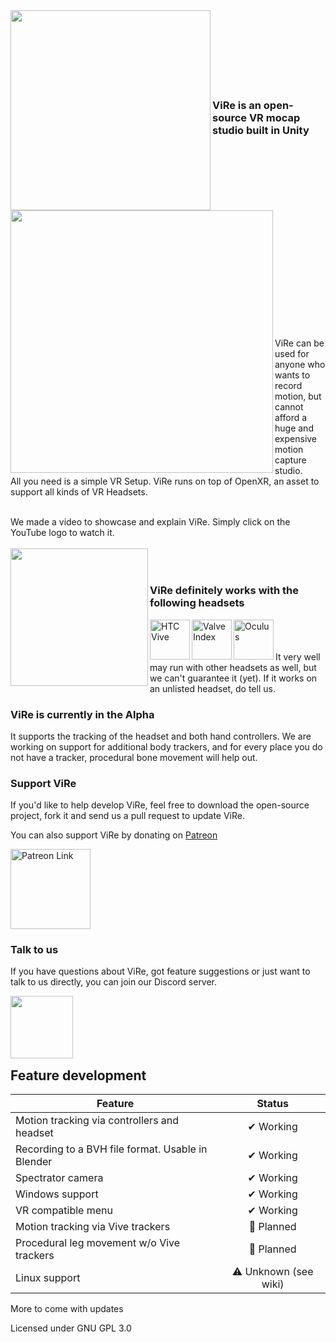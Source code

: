 <img align="left" width="320" src="https://user-images.githubusercontent.com/35671643/120828538-ee438e80-c55c-11eb-873e-6e81807a357b.png" />
<br /><br /><br /><br /><br /><br /><br />

### ViRe is an open-source VR mocap studio built in Unity

<img align="left" width="420" src="https://user-images.githubusercontent.com/35671643/120828443-d1a75680-c55c-11eb-98a9-0e1a459c6636.png" />
<br /><br /><br /><br /><br /><br /><br /><br /><br /><br /><br /><br /><br /><br /><br /><br /><br /><br />
ViRe can be used for anyone who wants to record motion, but cannot afford a huge and expensive motion capture studio. <br />
All you need is a simple VR Setup. ViRe runs on top of OpenXR, an asset to support all kinds of VR Headsets. <br /><br />

We made a video to showcase and explain ViRe. Simply click on the YouTube logo to watch it.
<br /><br />
<a href="https://www.youtube.com/watch?v=TfnD7U9Bu2g" target="_blank">
  <img width="220" border="0" align="left"  src="https://user-images.githubusercontent.com/35671643/120836631-11bf0700-c566-11eb-97ea-256f208d2e3f.png"/>
</a>
<br /><br />

### ViRe definitely works with the following headsets <br /> 
<img align="left" width="64" alt="HTC Vive" src="https://user-images.githubusercontent.com/35671643/120832445-f4d40500-c560-11eb-8290-f46a808628af.png" />
<img align="left" width="64" alt="Valve Index" src="https://user-images.githubusercontent.com/35671643/120832666-32d12900-c561-11eb-8c3a-7cdb1ea80ca3.jpg" />
<img align="left" width="64" alt="Oculus" src="https://user-images.githubusercontent.com/35671643/120832780-52685180-c561-11eb-907b-ddf6ef20c5c8.png" />
<br /> <br /> <br /> 
It very well may run with other headsets as well, but we can't guarantee it (yet). If it works on an unlisted headset, do tell us. <br />

### ViRe is currently in the Alpha
It supports the tracking of the headset and both hand controllers. We are working on support for additional body trackers, and for every place you do not have a tracker, procedural bone movement will help out.

### Support ViRe

If you'd like to help develop ViRe, feel free to download the open-source project, fork it and send us a pull request to update ViRe.

You can also support ViRe by donating on [Patreon] 

<a href="https://www.patreon.com/tracklab" target="_blank">
  <img alt="Patreon Link" width="128" src="https://user-images.githubusercontent.com/35671643/120834315-24840c80-c563-11eb-8329-646b633ffe3b.png">
</a>

[Patreon]: https://www.patreon.com/tracklab

### Talk to us

If you have questions about ViRe, got feature suggestions or just want to talk to us directly, you can join our Discord server. </br>

<a href="https://discord.gg/8yzVHS7XUF" target="_blank">
  <img width="100" border="0" align="left"  src="https://user-images.githubusercontent.com/35671643/120851103-ab8faf80-c578-11eb-86d3-c1bdf0c2a6e7.png"/>
</a>
<br /><br /><br /><br /><br />

## Feature development

| Feature                                       | Status        |
| ----------------------------------------------|:-------------:|
| Motion tracking via controllers and headset | ✔ Working  |
| Recording to a BVH file format. Usable in Blender | ✔ Working |
| Spectrator camera | ✔ Working |
| Windows support | ✔ Working |
| VR compatible menu | ✔ Working |
| Motion tracking via Vive trackers | 📝 Planned |
| Procedural leg movement w/o Vive trackers | 📝 Planned |
| Linux support | ⚠ Unknown (see wiki) |

More to come with updates

Licensed under GNU GPL 3.0

